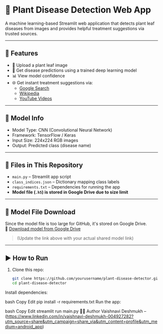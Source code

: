 # 🌿 Plant Disease Detection Web App

A machine learning-based Streamlit web application that detects plant leaf diseases from images and provides helpful treatment suggestions via trusted sources.

---

## 🚀 Features

- 🌱 Upload a plant leaf image
- 🤖 Get disease predictions using a trained deep learning model
- 📊 View model confidence
- 🌐 Get instant treatment suggestions via:
  - [Google Search](https://www.google.com)
  - [Wikipedia](https://www.wikipedia.org)
  - [YouTube Videos](https://www.youtube.com)

---

## 🧠 Model Info

- Model Type: CNN (Convolutional Neural Network)
- Framework: TensorFlow / Keras
- Input Size: 224x224 RGB images
- Output: Predicted class (disease name)

---

## 📂 Files in This Repository

- `main.py` – Streamlit app script
- `class_indices.json` – Dictionary mapping class labels
- `requirements.txt` – Dependencies for running the app
- **Model file (`.h5`) is stored in Google Drive due to size limit**

---

## 🔗 Model File Download

Since the model file is too large for GitHub, it's stored on Google Drive.  
🔗 [Download model from Google Drive](https://drive.google.com/file/d/YOUR_MODEL_ID/view?usp=sharing)

> (Update the link above with your actual shared model link)

---

## ▶️ How to Run

1. Clone this repo:
   ```bash
   git clone https://github.com/yourusername/plant-disease-detector.git
   cd plant-disease-detector
Install dependencies:

bash
Copy
Edit
pip install -r requirements.txt
Run the app:

bash
Copy
Edit
streamlit run main.py
🙋‍♀️ Author
Vaishnavi Deshmukh –(https://www.linkedin.com/in/vaishnavi-deshmukh-004927282?utm_source=share&utm_campaign=share_via&utm_content=profile&utm_medium=android_app)
